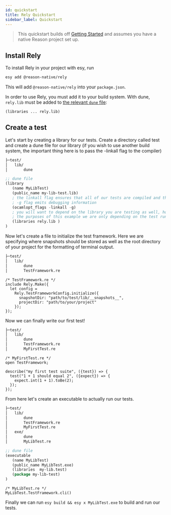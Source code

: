 ```yaml
---
id: quickstart
title: Rely Quickstart
sidebar_label: Quickstart
---
```

> This quickstart builds off [Getting Started](../getting-started) and assumes you have a native Reason project set up.

## Install Rely

To install Rely in your project with esy, run
```sh
esy add @reason-native/rely
```

This will add `@reason-native/rely` into your `package.json`.

In order to use Rely, you must add it to your build system. With dune, `rely.lib` must be added to [the relevant `dune` file](https://jbuilder.readthedocs.io/en/latest/dune-files.html#library-dependencies):

```lisp
(libraries ... rely.lib)
```

## Create a test

Let's start by creating a library for our tests. Create a directory called test and create a dune file for our library (if you wish to use another build system, the important thing here is to pass the -linkall flag to the compiler)
```sh
├─test/
│   lib/
│       dune
```

```lisp
;; dune file
(library
   (name MyLibTest)
   (public_name my-lib-test.lib)
   ; the linkall flag ensures that all of our tests are compiled and the
   ; -g flag emits debugging information
   (ocamlopt_flags -linkall -g)
   ; you will want to depend on the library you are testing as well, however for
   ; the purposes of this example we are only depending on the test runner itself
   (libraries rely.lib )
)
```

Now let's create a file to initialize the test framework. Here we are specifying where snapshots should be stored as well as the root directory of your project for the formatting of terminal output.
```sh
├─test/
│   lib/
│       dune
│       TestFramework.re
```

```reason
/* TestFramework.re */
include Rely.Make({
  let config =
    Rely.TestFrameworkConfig.initialize({
      snapshotDir: "path/to/test/lib/__snapshots__",
      projectDir: "path/to/your/project"
    });
});
```

Now we can finally write our first test!
```sh
├─test/
│   lib/
│       dune
│       TestFramework.re
│       MyFirstTest.re
```

```reason
/* MyFirstTest.re */
open TestFramework;

describe("my first test suite", ({test}) => {
  test("1 + 1 should equal 2", ({expect}) => {
    expect.int(1 + 1).toBe(2);
  });
});
```

From here let's create an executable to actually run our tests.
```sh
├─test/
│   lib/
│       dune
│       TestFramework.re
│       MyFirstTest.re
│   exe/
│       dune
│       MyLibTest.re
```

```lisp
;; dune file
(executable
   (name MyLibTest)
   (public_name MyLibTest.exe)
   (libraries  my-lib.test)
   (package my-lib-test)
)
```

```reason
/* MyLibTest.re */
MyLibTest.TestFramework.cli()
```

Finally we can run `esy build && esy x MyLibTest.exe` to build and run our tests.
